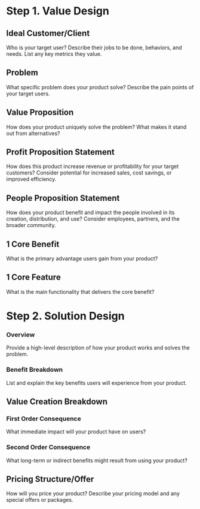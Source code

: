 # Step 1. Value Design

## Ideal Customer/Client

Who is your target user? Describe their jobs to be done, behaviors, and needs. List any key metrics they value.

## Problem

What specific problem does your product solve? Describe the pain points of your target users.

## Value Proposition

How does your product uniquely solve the problem? What makes it stand out from alternatives?

## Profit Proposition Statement

How does this product increase revenue or profitability for your target customers? Consider potential for increased sales, cost savings, or improved efficiency.

## People Proposition Statement

How does your product benefit and impact the people involved in its creation, distribution, and use? Consider employees, partners, and the broader community.

## 1 Core Benefit

What is the primary advantage users gain from your product?

## 1 Core Feature

What is the main functionality that delivers the core benefit?


# Step 2. Solution Design

### Overview

Provide a high-level description of how your product works and solves the problem.

### Benefit Breakdown

List and explain the key benefits users will experience from your product.

## Value Creation Breakdown

### First Order Consequence

What immediate impact will your product have on users?

### Second Order Consequence

What long-term or indirect benefits might result from using your product?

## Pricing Structure/Offer

How will you price your product? Describe your pricing model and any special offers or packages.